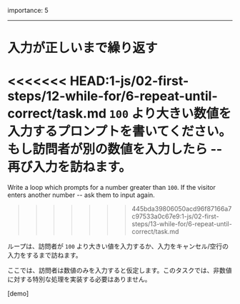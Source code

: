 importance: 5

---

# 入力が正しいまで繰り返す

<<<<<<< HEAD:1-js/02-first-steps/12-while-for/6-repeat-until-correct/task.md
`100` より大きい数値を入力するプロンプトを書いてください。もし訪問者が別の数値を入力したら -- 再び入力を訪ねます。
=======
Write a loop which prompts for a number greater than `100`. If the visitor enters another number -- ask them to input again.
>>>>>>> 445bda39806050acd96f87166a7c97533a0c67e9:1-js/02-first-steps/13-while-for/6-repeat-until-correct/task.md

ループは、訪問者が `100` より大きい値を入力するか、入力をキャンセル/空行の入力をするまで訪ねます。

ここでは、訪問者は数値のみを入力すると仮定します。このタスクでは、非数値に対する特別な処理を実装する必要はありません。

[demo]
